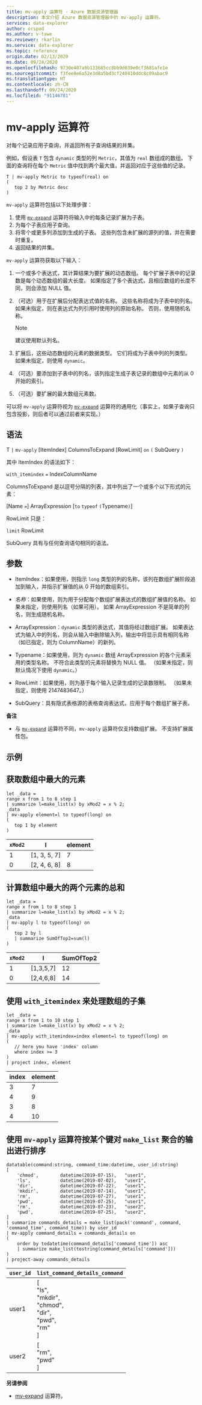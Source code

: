 ```yaml
---
title: mv-apply 运算符 - Azure 数据资源管理器
description: 本文介绍 Azure 数据资源管理器中的 mv-apply 运算符。
services: data-explorer
author: orspod
ms.author: v-tawe
ms.reviewer: rkarlin
ms.service: data-explorer
ms.topic: reference
origin.date: 02/13/2020
ms.date: 09/24/2020
ms.openlocfilehash: 9730e407a9b133685cc8bb9d039e0cf3681afe1e
ms.sourcegitcommit: f3fee8e6a52e3d8a5bd3cf240410ddc8c09abac9
ms.translationtype: HT
ms.contentlocale: zh-CN
ms.lasthandoff: 09/24/2020
ms.locfileid: "91146781"
---
```

# <a name="mv-apply-operator"></a>mv-apply 运算符

对每个记录应用子查询，并返回所有子查询结果的并集。

例如，假设表 `T` 包含 `dynamic` 类型的列 `Metric`，其值为 `real` 数组成的数组。 下面的查询将在每个 `Metric` 值中找到两个最大值，并返回对应于这些值的记录。

```kusto
T | mv-apply Metric to typeof(real) on 
(
   top 2 by Metric desc
)
```

`mv-apply` 运算符包括以下处理步骤：

1. 使用 [`mv-expand`](./mvexpandoperator.md) 运算符将输入中的每条记录扩展为子表。
1. 为每个子表应用子查询。
1. 将零个或更多列添加到生成的子表。 这些列包含未扩展的源列的值，并在需要时重复。
1. 返回结果的并集。

`mv-apply` 运算符获取以下输入：

1. 一个或多个表达式，其计算结果为要扩展的动态数组。
   每个扩展子表中的记录数是每个动态数组的最大长度。 如果指定了多个表达式，且相应数组的长度不同，则会添加 NULL 值。

1. （可选）用于在扩展后分配表达式值的名称。
   这些名称将成为子表中的列名。
   如果未指定，则在表达式为列引用时使用列的原始名称。 否则，使用随机名称。 

   > [!NOTE]
   > 建议使用默认列名。

1. 扩展后，这些动态数组的元素的数据类型。
   它们将成为子表中列的列类型。
   如果未指定，则使用 `dynamic`。

1. （可选）要添加到子表中的列名，该列指定生成子表记录的数组中元素的从 0 开始的索引。

1. （可选）要扩展的最大数组元素数。

可以将 `mv-apply` 运算符视为 [`mv-expand`](./mvexpandoperator.md) 运算符的通用化（事实上，如果子查询只包含投影，则后者可以通过前者来实现。）

## <a name="syntax"></a>语法

T `|` `mv-apply` [ItemIndex] ColumnsToExpand [RowLimit] `on` `(` SubQuery `)`    

其中 ItemIndex 的语法如下：

`with_itemindex` `=` IndexColumnName

ColumnsToExpand 是以逗号分隔的列表，其中列出了一个或多个以下形式的元素：

[Name `=`] ArrayExpression [`to` `typeof` `(`Typename`)`]  

RowLimit 只是：

`limit` RowLimit

SubQuery 具有与任何查询语句相同的语法。

## <a name="arguments"></a>参数

* ItemIndex：如果使用，则指示 `long` 类型的列的名称，该列在数组扩展阶段追加到输入，并指示扩展值的从 0 开始的数组索引。

* *名称*：如果使用，则为用于分配每个数组扩展表达式的数组扩展值的名称。
  如果未指定，则使用列名（如果可用）。
  如果 ArrayExpression 不是简单的列名，则生成随机名称。

* ArrayExpression：`dynamic` 类型的表达式，其值将经过数组扩展。
  如果表达式为输入中的列名，则会从输入中删除输入列，输出中将显示具有相同名称（如已指定，则为 ColumnName）的新列。

* Typename：如果使用，则为 `dynamic` 数组 ArrayExpression 的各个元素采用的类型名称。 不符合此类型的元素将替换为 NULL 值。
  （如果未指定，则默认情况下使用 `dynamic`。）

* RowLimit：如果使用，则为基于每个输入记录生成的记录数限制。
  （如果未指定，则使用 2147483647。）

* SubQuery：具有隐式表格源的表格查询表达式，应用于每个数组扩展子表。

**备注**

* 与 [`mv-expand`](./mvexpandoperator.md) 运算符不同，`mv-apply` 运算符仅支持数组扩展。 不支持扩展属性包。

## <a name="examples"></a>示例

## <a name="getting-the-largest-element-from-the-array"></a>获取数组中最大的元素

<!-- csl: https://help.kusto.chinacloudapi.cn/Samples -->
```kusto
let _data =
range x from 1 to 8 step 1
| summarize l=make_list(x) by xMod2 = x % 2;
_data
| mv-apply element=l to typeof(long) on 
(
   top 1 by element
)
```

|`xMod2`|l           |element|
|-----|------------|-------|
|1    |[1, 3, 5, 7]|7      |
|0    |[2, 4, 6, 8]|8      |

## <a name="calculating-the-sum-of-the-largest-two-elements-in-an-array"></a>计算数组中最大的两个元素的总和

<!-- csl: https://help.kusto.chinacloudapi.cn/Samples -->
```kusto
let _data =
range x from 1 to 8 step 1
| summarize l=make_list(x) by xMod2 = x % 2;
_data
| mv-apply l to typeof(long) on
(
   top 2 by l
   | summarize SumOfTop2=sum(l)
)
```

|`xMod2`|l        |SumOfTop2|
|-----|---------|---------|
|1    |[1,3,5,7]|12       |
|0    |[2,4,6,8]|14       |


## <a name="using-with_itemindex-for-working-with-a-subset-of-the-array"></a>使用 `with_itemindex` 来处理数组的子集

<!-- csl: https://help.kusto.chinacloudapi.cn/Samples -->
```kusto
let _data =
range x from 1 to 10 step 1
| summarize l=make_list(x) by xMod2 = x % 2;
_data
| mv-apply with_itemindex=index element=l to typeof(long) on 
(
   // here you have 'index' column
   where index >= 3
)
| project index, element
```

|index|element|
|---|---|
|3|7|
|4|9|
|3|8|
|4|10|

## <a name="using-the-mv-apply-operator-to-sort-the-output-of-make_list-aggregate-by-some-key"></a>使用 `mv-apply` 运算符按某个键对 `make_list` 聚合的输出进行排序

<!-- csl: https://help.kusto.chinacloudapi.cn/Samples -->
```kusto
datatable(command:string, command_time:datetime, user_id:string)
[
    'chmod',        datetime(2019-07-15),   "user1",
    'ls',           datetime(2019-07-02),   "user1",
    'dir',          datetime(2019-07-22),   "user1",
    'mkdir',        datetime(2019-07-14),   "user1",
    'rm',           datetime(2019-07-27),   "user1",
    'pwd',          datetime(2019-07-25),   "user1",
    'rm',           datetime(2019-07-23),   "user2",
    'pwd',          datetime(2019-07-25),   "user2",
]
| summarize commands_details = make_list(pack('command', command, 'command_time', command_time)) by user_id
| mv-apply command_details = commands_details on
(
    order by todatetime(command_details['command_time']) asc
    | summarize make_list(tostring(command_details['command']))
)
| project-away commands_details
```

|`user_id`|`list_command_details_command`|
|---|---|
|user1|[<br>  "ls",<br>  "mkdir",<br>  "chmod",<br>  "dir",<br>  "pwd",<br>  "rm"<br>]|
|user2|[<br>  "rm",<br>  "pwd"<br>]|


**另请参阅**

* [mv-expand](./mvexpandoperator.md) 运算符。
